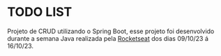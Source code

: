 # TODO LIST

Projeto de CRUD utilizando o Spring Boot, esse projeto foi desenvolvido durante a semana Java realizada pela <a href="https://rocketseat.com.br">Rocketseat</a> dos dias 09/10/23 á 16/10/23.